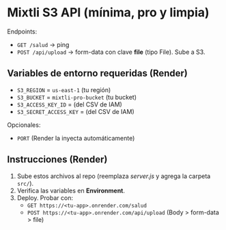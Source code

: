 # Mixtli S3 API (mínima, pro y limpia)

Endpoints:
- `GET /salud` → ping
- `POST /api/upload` → form-data con clave **file** (tipo File). Sube a S3.

## Variables de entorno requeridas (Render)
- `S3_REGION` = `us-east-1` (tu región)
- `S3_BUCKET` = `mixtli-pro-bucket` (tu bucket)
- `S3_ACCESS_KEY_ID` = (del CSV de IAM)
- `S3_SECRET_ACCESS_KEY` = (del CSV de IAM)

Opcionales:
- `PORT` (Render la inyecta automáticamente)

## Instrucciones (Render)
1. Sube estos archivos al repo (reemplaza *server.js* y agrega la carpeta `src/`).
2. Verifica las variables en **Environment**.
3. Deploy. Probar con:
   - `GET https://<tu-app>.onrender.com/salud`
   - `POST https://<tu-app>.onrender.com/api/upload` (Body > form-data > file)
